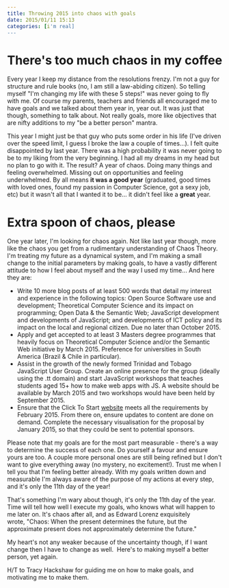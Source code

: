 ```yaml
---
title: Throwing 2015 into chaos with goals
date: 2015/01/11 15:13
categories: [i'm real]
---
```


# There's too much chaos in my coffee
Every year I keep my distance from the resolutions frenzy. I'm not a guy
for structure and rule books (no, I am still a law-abiding citizen). So
telling myself "I'm changing my life with these 5 steps!" was never
going to fly with me. Of course my parents, teachers and friends all
encouraged me to have goals and we talked about them year in, year out.
It was just that though, something to talk about. Not really goals, more
like objectives that are nifty additions to my "be a better person"
mantra.

This year I might just be that guy who puts some order in his life (I've
driven over the speed limit, I guess I broke the law a couple of
times...). I felt quite disappointed by last year. There was a high
probability it was never going to be to my liking from the very
beginning. I had all my dreams in my head but no plan to go with it. The
result? A year of chaos. Doing many things and feeling overwhelmed.
Missing out on opportunities and feeling underwhelmed. By all means **it
was a good year** (graduated, good times with loved ones, found my
passion in Computer Science, got a sexy job, etc) but it wasn't all that
I wanted it to be... it didn't feel like a **great** year.

# Extra spoon of chaos, please
One year later, I'm looking for chaos again. Not like last year though,
more like the chaos you get from a rudimentary understanding of Chaos
Theory. I'm treating my future as a dynamical system, and I'm making a
small change to the initial parameters by making goals, to have a vastly
different attitude to how I feel about myself and the way I used my
time... And here they are:

* Write 10 more blog posts of at least 500 words that detail my
interest and experience in the following topics: Open Source
Software use and development; Theoretical Computer Science and its
impact on programming; Open Data & the Semantic Web; JavaScript
development and developments of JavaScript; and developments of ICT
policy and its impact on the local and regional citizen. Due no
later than October 2015.
* Apply and get accepted to at least 3 Masters degree programmes that
heavily focus on Theoretical Computer Science and/or the Semantic
Web initiative by March 2015. Preference for universities in South
America (Brazil & Chile in particular).
* Assist in the growth of the newly formed Trinidad and Tobago
JavaScript User Group. Create an online presence for the group
(ideally using the .tt domain) and start JavaScript workshops that
teaches students aged 15+ how to make web apps with JS. A website
should be available by March 2015 and two workshops would have been
held by September 2015.
* Ensure that the Click To Start [website](www.clicktostart.org
"Click To Start") meets all the requirements by February 2015. From there on,
ensure updates to content are done on demand. Complete the necessary
visualisation for the proposal by January 2015, so that they could be sent to
potential sponsors.

Please note that my goals are for the most part measurable - there's a
way to determine the success of each one. Do yourself a favour and
ensure yours are too. A couple more personal ones are still being
refined but I don't want to give everything away (no mystery, no
excitement!). Trust me when I tell you that I'm feeling better already.
With my goals written down and measurable I'm always aware of the
purpose of my actions at every step, and it's only the 11th day of the
year!

That's something I'm wary about though, it's only the 11th day of the
year. Time will tell how well I execute my goals, who knows what will
happen to me later on. It's chaos after all, and as Edward Lorenz
exquisitely wrote, "Chaos: When the present determines the future, but
the approximate present does not approximately determine the future."

My heart's not any weaker because of the uncertainty though, if I want
change then I have to change as well.  Here's to making myself a better
person, yet again.

H/T to Tracy Hackshaw for guiding me on how to make goals, and
motivating me to make them.
